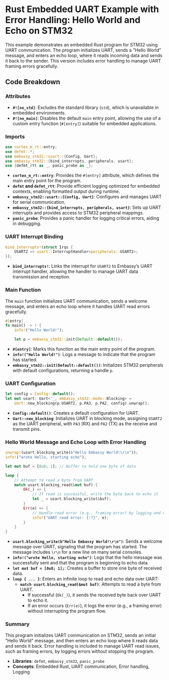 # Rust Embedded UART Example with Error Handling: Hello World and Echo on STM32

This example demonstrates an embedded Rust program for STM32 using UART communication. The program initializes UART, sends a "Hello World" message, and enters an echo loop, where it reads incoming data and sends it back to the sender. This version includes error handling to manage UART framing errors gracefully.

## Code Breakdown

### Attributes

- **`#![no_std]`**: Excludes the standard library (`std`), which is unavailable in embedded environments.
- **`#![no_main]`**: Disables the default `main` entry point, allowing the use of a custom entry function (`#[entry]`) suitable for embedded applications.

### Imports

```rust
use cortex_m_rt::entry;
use defmt::*;
use embassy_stm32::usart::{Config, Uart};
use embassy_stm32::{bind_interrupts, peripherals, usart};
use {defmt_rtt as _, panic_probe as _};
```

- **`cortex_m_rt::entry`**: Provides the `#[entry]` attribute, which defines the main entry point for the program.
- **`defmt` and `defmt_rtt`**: Provide efficient logging optimized for embedded contexts, enabling formatted output during runtime.
- **`embassy_stm32::usart::{Config, Uart}`**: Configures and manages UART for serial communication.
- **`embassy_stm32::{bind_interrupts, peripherals, usart}`**: Sets up UART interrupts and provides access to STM32 peripheral mappings.
- **`panic_probe`**: Provides a panic handler for logging critical errors, aiding in debugging.

### UART Interrupt Binding

```rust
bind_interrupts!(struct Irqs {
    USART2 => usart::InterruptHandler<peripherals::USART2>;
});
```

- **`bind_interrupts!`**: Links the interrupt for `USART2` to Embassy’s UART interrupt handler, allowing the handler to manage UART data transmission and reception.

### Main Function

The `main` function initializes UART communication, sends a welcome message, and enters an echo loop where it handles UART read errors gracefully.

```rust
#[entry]
fn main() -> ! {
    info!("Hello World!");

    let p = embassy_stm32::init(Default::default());
```

- **`#[entry]`**: Marks this function as the main entry point of the program.
- **`info!("Hello World!")`**: Logs a message to indicate that the program has started.
- **`embassy_stm32::init(Default::default())`**: Initializes STM32 peripherals with default configurations, returning a handle `p`.

### UART Configuration

```rust
let config = Config::default();
let mut usart: Uart<'_, embassy_stm32::mode::Blocking> = 
    Uart::new_blocking(p.USART2, p.PA3, p.PA2, config).unwrap();
```

- **`Config::default()`**: Creates a default configuration for UART.
- **`Uart::new_blocking`**: Initializes UART in blocking mode, assigning `USART2` as the UART peripheral, with `PA3` (RX) and `PA2` (TX) as the receive and transmit pins.

### Hello World Message and Echo Loop with Error Handling

```rust
unwrap!(usart.blocking_write(b"Hello Embassy World!\r\n"));
info!("wrote Hello, starting echo");

let mut buf = [0u8; 1]; // Buffer to hold one byte of data

loop {
    // Attempt to read a byte from UART
    match usart.blocking_read(&mut buf) {
        Ok(_) => {
            // If read is successful, write the byte back to echo it
            let _ = usart.blocking_write(&buf);
        }
        Err(e) => {
            // Handle read error (e.g., framing error) by logging and continuing
            info!("UART read error: {:?}", e);
        }
    }
}
```

- **`usart.blocking_write(b"Hello Embassy World!\r\n")`**: Sends a welcome message over UART, signaling that the program has started. The message includes `\r\n` for a new line on many serial consoles.
- **`info!("wrote Hello, starting echo")`**: Logs that the hello message was successfully sent and that the program is beginning to echo data.
- **`let mut buf = [0u8; 1];`**: Creates a buffer to store one byte of received data.
- **`loop { ... }`**: Enters an infinite loop to read and echo data over UART:
  - **`match usart.blocking_read(&mut buf)`**: Attempts to read a byte from UART.
    - If successful (`Ok(_)`), it sends the received byte back over UART to echo it.
    - If an error occurs (`Err(e)`), it logs the error (e.g., a framing error) without interrupting the program flow.

### Summary

This program initializes UART communication on STM32, sends an initial "Hello World" message, and then enters an echo loop where it reads data and sends it back. Error handling is included to manage UART read issues, such as framing errors, by logging errors without stopping the program.

- **Libraries**: `defmt`, `embassy_stm32`, `panic_probe`
- **Concepts**: Embedded Rust, UART communication, Error handling, Logging